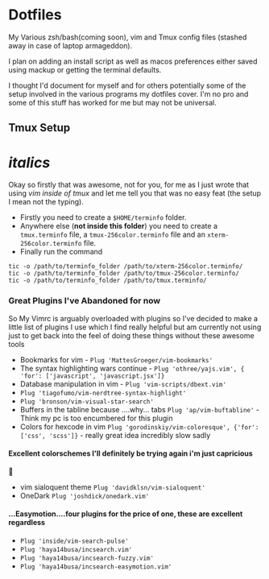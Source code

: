 # Dotfiles
My Various zsh/bash(coming soon), vim and Tmux config files (stashed away in case of laptop armageddon).

I plan on adding an install script as well as macos preferences either saved using mackup or getting the terminal defaults.


I thought I'd document for myself and for others potentially some of the setup
involved in the various programs my dotfiles cover. I'm no pro and some of
this stuff has worked for me but may not be universal.
## Tmux Setup

*italics*
===
Okay so firstly that was awesome, not for you, for me as I just wrote that
using *vim inside of tmux* and let me tell you that was no easy feat (the
setup I mean not the typing).

* Firstly you need to create a `$HOME/terminfo` folder.
* Anywhere else (**not inside this folder**) you need to create a `tmux.terminfo`
    file, a `tmux-256color.terminfo` file and an `xterm-256color.terminfo` file.
* Finally run the command 
```
tic -o /path/to/terminfo_folder /path/to/xterm-256color.terminfo/
tic -o /path/to/terminfo_folder /path/to/tmux-256color.terminfo/
tic -o /path/to/terminfo_folder /path/to/tmux.terminfo/
```

### Great Plugins I've Abandoned for now
So My Vimrc is arguably overloaded with plugins so I've decided to make
a little list of plugins I use which I find really helpful but am currently
not using just to get back into the feel of doing these things without these
awesome tools

* Bookmarks for vim - `Plug 'MattesGroeger/vim-bookmarks'`
* The syntax highlighting wars continue - `Plug 'othree/yajs.vim', { 'for': ['javascript', 'javascript.jsx']}`
* Database manipulation in vim - `Plug 'vim-scripts/dbext.vim'`
* `Plug 'tiagofumo/vim-nerdtree-syntax-highlight'`
* `Plug 'bronson/vim-visual-star-search'`
*  Buffers in the tabline because ....why... tabs  `Plug 'ap/vim-buftabline'` - Think my pc is too encumbered for this plugin
* Colors for hexcode in vim `Plug 'gorodinskiy/vim-coloresque', {'for': ['css', 'scss']}` - really great idea incredibly slow sadly
#### Excellent colorschemes I'll definitely be trying again i'm just capricious
:shrug:
* vim sialoquent theme  `Plug 'davidklsn/vim-sialoquent'`
* OneDark  `Plug 'joshdick/onedark.vim'`

#### ...Easymotion....four plugins for the price of one, these are excellent regardless
* `Plug 'inside/vim-search-pulse'`
* `Plug 'haya14busa/incsearch.vim'`
* `Plug 'haya14busa/incsearch-fuzzy.vim'`
* `Plug 'haya14busa/incsearch-easymotion.vim'`
